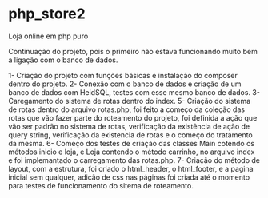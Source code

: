 # php_store2
 Loja online em php puro

 Continuação do projeto, pois o primeiro não estava funcionando muito bem a ligação com o banco de dados.

 1- Criação do projeto com funções básicas e instalação do composer dentro do projeto.
 2- Conexão com o banco de dados e criação de um banco de dados com HeidSQL, testes com esse mesmo banco de dados.
 3- Caregamento do sistema de rotas dentro do index.
 5- Criação do sistema de rotas dentro do arquivo rotas.php, foi feito a começo da coleção das rotas que vão fazer parte do roteamento do projeto, foi definida a ação que vão ser padrão no sistema de rotas, verificação da existência de ação de query string, verificação da existencia de rotas e o começo do tratamento da mesma.
 6- Começo dos testes de criação das classes Main cotendo os métodos inicio e loja, e Loja contendo o método carrinho, no arquivo index e  foi implemantado o carregamento das rotas.php.
 7- Criação do método de layout, com a estrutura, foi criado o html_header, o html_footer, e a pagina inicial sem qualquer, adicão de css nas páginas foi criada até o momento para testes de funcionamento do sitema de roteamento.
